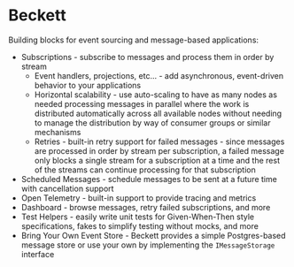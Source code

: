 # Beckett

Building blocks for event sourcing and message-based applications:

- Subscriptions - subscribe to messages and process them in order by stream
  - Event handlers, projections, etc... - add asynchronous, event-driven behavior to your applications
  - Horizontal scalability - use auto-scaling to have as many nodes as needed processing messages in parallel where the
    work is distributed automatically across all available nodes without needing to manage the distribution by way of
    consumer groups or similar mechanisms
  - Retries - built-in retry support for failed messages - since messages are processed in order by stream per
    subscription, a failed message only blocks a single stream for a subscription at a time and the rest of the streams
    can continue processing for that subscription
- Scheduled Messages - schedule messages to be sent at a future time with cancellation support
- Open Telemetry - built-in support to provide tracing and metrics
- Dashboard - browse messages, retry failed subscriptions, and more
- Test Helpers - easily write unit tests for Given-When-Then style specifications, fakes to simplify testing without
  mocks, and more
- Bring Your Own Event Store - Beckett provides a simple Postgres-based message store or use your own by implementing
  the `IMessageStorage` interface
